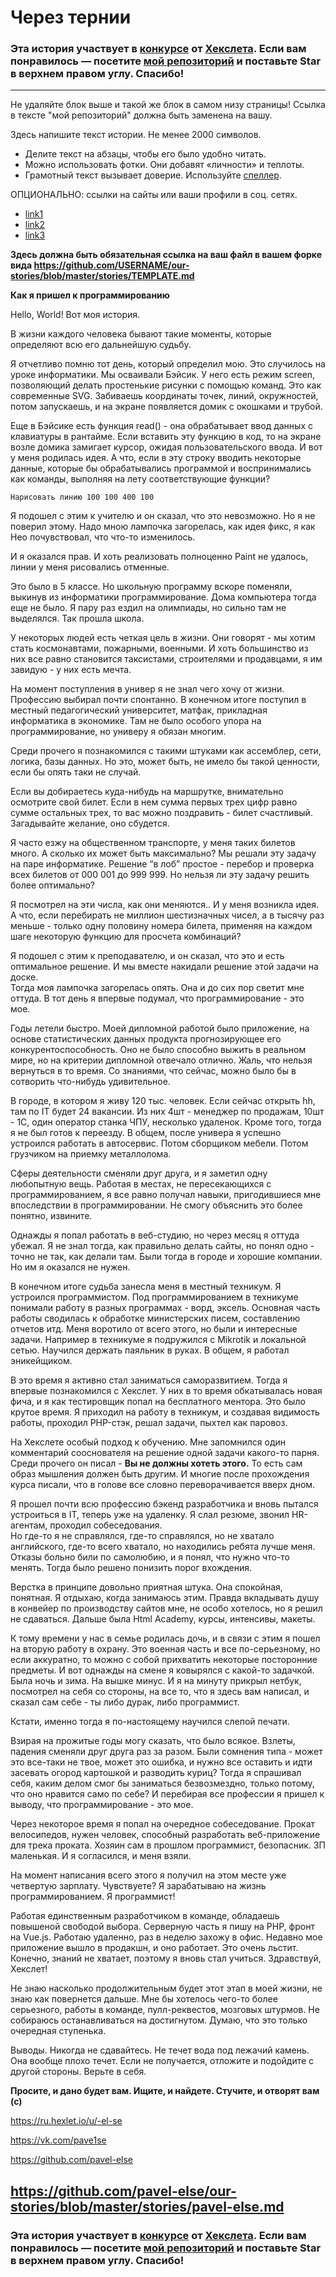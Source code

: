 # Через тернии

### Эта история участвует в [конкурсе](http://mystory.hexlet.io/) от [Хекслета](https://ru.hexlet.io/). Если вам понравилось — посетите [мой репозиторий](https://github.com/pavel-else/our-stories/blob/master/stories/pavel-else.md) и поставьте Star в верхнем правом углу. Спасибо!

---

Не удаляйте блок выше и такой же блок в самом низу страницы! 
Ссылка в тексте "мой репозиторий" должна быть заменена на вашу.

Здесь напишите текст истории. Не менее 2000 символов. 

- Делите текст на абзацы, чтобы его было удобно читать.
- Можно использовать фотки. Они добавят «личности» и теплоты.
- Грамотный текст вызывает доверие. Используйте [спеллер](https://tech.yandex.ru/speller/). 

ОПЦИОНАЛЬНО: ссылки на сайты или ваши профили в соц. сетях.
- [link1](link1)
- [link2](link2)
- [link3](link3)

**Здесь должна быть обязательная ссылка на ваш файл в вашем форке вида https://github.com/USERNAME/our-stories/blob/master/stories/TEMPLATE.md**



**Как я пришел к программированию** 

Hello, World! 
Вот моя история. 
 
В жизни каждого человека бывают такие моменты, которые определяют всю его дальнейшую судьбу. 
 
Я отчетливо помню тот день, который определил мою. Это случилось на уроке информатики. Мы осваивали Бэйсик. У него есть  режим screen, позволяющий делать простенькие рисунки с помощью команд. Это как современные SVG. Забиваешь координаты точек, линий, окружностей, потом запускаешь, и на экране появляется домик с окошками и трубой. 
 
Еще в Бэйсике есть функция read() - она обрабатывает ввод данных с клавиатуры в рантайме. Если вставить эту функцию в код, то на экране возле домика замигает курсор, ожидая пользовательского ввода. И вот у меня родилась идея.  А что, если в эту строку вводить некоторые данные, которые бы обрабатывались программой и воспринимались как команды, выполняя на лету соответствующие функции?  
 
``Нарисовать линию 100 100 400 100`` 
 
Я подошел с этим к учителю и он сказал, что это невозможно. 
Но я не поверил этому. Надо мною лампочка загорелась, как идея фикс, я как Нео почувствовал, что что-то изменилось. 
 
И я оказался прав. И хоть реализовать полноценно Paint не удалось, линии у меня  рисовались отменные. 
 
Это было в 5 классе. Но школьную программу вскоре поменяли, выкинув из информатики программирование. Дома компьютера тогда еще не было. Я пару раз ездил на олимпиады, но сильно там не выделялся. Так прошла школа. 
 
У некоторых людей есть четкая цель в жизни. Они говорят - мы хотим стать космонавтами, пожарными, военными. И хоть большинство из них все равно становится таксистами, строителями и продавцами, я им завидую - у них есть мечта. 
 
На момент поступления в универ я не знал чего хочу от жизни. Профессию выбирал почти спонтанно. В конечном итоге поступил в местный педагогический университет, матфак, прикладная информатика в экономике. Там не было особого упора на программирование, но универу я обязан многим. 
 
Среди прочего я познакомился с такими штуками как ассемблер, сети, логика, базы данных. Но это, может быть, не имело бы такой ценности, если бы опять таки не случай. 
 
Если вы добираетесь куда-нибудь на маршрутке, внимательно осмотрите свой билет. Если в нем сумма первых трех цифр равно сумме остальных трех, то вас можно поздравить - билет счастливый. Загадывайте желание, оно сбудется. 
 
Я часто езжу на общественном транспорте, у меня таких билетов много. А сколько их может быть максимально? Мы решали эту задачу на паре информатике. Решение “в лоб” простое - перебор и проверка всех билетов от 000 001 до 999 999.
Но нельзя ли эту задачу решить более оптимально? 
 
Я посмотрел на эти числа, как они меняются.. И у меня возникла идея. А что, если перебирать не миллион шестизначных чисел, а в тысячу раз меньше - только одну половину номера билета, применяя на каждом шаге некоторую функцию для просчета комбинаций?  
 
Я подошел с этим к преподавателю, и он сказал, что это и есть оптимальное решение. И мы вместе накидали решение этой задачи на доске.  
Тогда моя лампочка загорелась опять. Она и до сих пор светит мне оттуда. В тот день я впервые подумал, что программирование - это мое. 
 
Годы летели быстро. Моей дипломной работой было приложение, на основе статистических данных продукта прогнозирующее его конкурентоспособность. Оно не было способно выжить в реальном мире, но на критерии дипломной отвечало отлично. Жаль, что нельзя вернуться в то время. Со знаниями, что сейчас, можно было бы в сотворить что-нибудь удивительное. 
 
В городе, в котором я живу 120 тыс. человек. Если сейчас открыть hh, там по IT будет 24 вакансии. Из них 4шт - менеджер по продажам, 10шт - 1С, один оператор станка ЧПУ, несколько удаленок. Кроме того, тогда я не был готов к переезду. В общем, после универа я успешно устроился работать в автосервис. Потом сборщиком мебели. Потом грузчиком на приемку металлолома. 
 
Сферы деятельности сменяли друг друга, и я заметил одну любопытную вещь. Работая в местах, не пересекающихся с программированием, я все равно получал навыки, пригодившиеся мне впоследствии в программировании. Не смогу объяснить это более понятно, извините. 
 
Однажды я попал работать в веб-студию, но через месяц я оттуда убежал. Я не знал тогда, как правильно делать сайты, но понял одно - точно не так, как делали там. 
Были тогда в городе и хорошие компании. Но им я оказался не нужен. 
 
В конечном итоге судьба занесла меня в местный техникум. Я устроился программистом. Под программированием в техникуме понимали работу в разных программах - ворд, эксель. Основная часть работы сводилась к обработке министерских писем, составлению отчетов итд. Меня воротило от всего этого, но были и интересные задачи. Например в техникуме я подружился с Mikrotik и локальной сетью. Научился держать паяльник в руках. В общем, я работал эникейщиком. 
 
В это время я активно стал заниматься саморазвитием. Тогда я впервые познакомился с Хекслет. У них в то время обкатывалась новая фича, и я как тестировщик попал на бесплатного ментора. Это было крутое время. Я приходил на работу в техникум, и создавая видимость работы, проходил PHP-стэк, решал задачи, пыхтел как паровоз. 
 
На Хекслете особый подход к обучению. Мне запомнился один комментарий сооснователя на решение одной задачи какого-то парня. Среди прочего он писал - **Вы не должны хотеть этого.** То есть сам образ мышления должен быть другим. И многие после прохождения курса писали, что в голове все словно переворачивается вверх дном. 
 
Я прошел почти всю профессию бэкенд разработчика и вновь пытался устроиться в IT, теперь уже на удаленку. Я слал резюме, звонил HR-агентам, проходил собеседования.  
Но где-то я не справлялся, где-то справлялся, но не хватало английского, где-то всего хватало, но находились ребята лучше меня. Отказы больно били по самолюбию, и я понял, что нужно что-то менять. Тогда было решено понизить порог вхождения.  
 
Верстка в принципе довольно приятная штука. Она спокойная, понятная. Я отдыхаю, когда занимаюсь этим. Правда вкладывать душу в конвейер по производству сайтов мне, не особо хотелось, но я решил не сдаваться. Дальше была Html Academy, курсы, интенсивы, макеты. 
 
К тому времени у нас в семье родилась дочь, и в связи с этим я пошел на вторую работу в охрану. Это военная часть и все по-серьезному, но если аккуратно, то можно с собой прихватить некоторые посторонние предметы. И вот однажды на смене я ковырялся с какой-то задачкой. Была ночь и зима. На вышке минус. И я на минуту прикрыл нетбук, посмотрел на себя со стороны, на все то, что я здесь вам написал, и сказал сам себе - ты либо дурак, либо программист. 
 
Кстати, именно тогда я по-настоящему научился слепой печати. 
 
Взирая на прожитые годы могу сказать, что было всякое. Взлеты, падения сменяли друг друга раз за разом. Были сомнения типа - может это все-таки не твое, может это ошибка, и нужно все оставить и идти засевать огород картошкой и разводить куриц? Тогда я спрашивал себя, каким делом  смог бы заниматься безвозмездно, только потому, что оно нравится само по себе? И перебирая все профессии я пришел к выводу, что программирование - это мое. 

Через некоторое время я попал на очередное собеседование. Прокат велосипедов, нужен человек, способный разработать веб-приложение для трека проката. Хозяин сам в прошлом программист, безопасник. ЗП маленькая. И я согласился, и меня взяли. 
 
На момент написания всего этого я получил на этом месте  уже четвертую зарплату. Чувствуете? Я зарабатываю на жизнь программированием. Я программист! 
 
Работая единственным разработчиком в команде, обладаешь повышеной свободой выбора. Серверную часть я пишу на PHP,  фронт на Vue.js. Работаю удаленно, раз в неделю захожу в офис. Недавно мое приложение вышло в продакшн, и оно работает. Это очень льстит. Конечно, знаний не хватает, поэтому я вновь стал учиться. Здравствуй, Хекслет! 
 
Не знаю насколько продолжительным будет этот этап в моей жизни, не знаю как повернется дальше. Мне бы хотелось чего-то более серьезного, работы в команде, пулл-реквестов, мозговых штурмов. Не собираюсь останавливаться на достигнутом. Думаю, что это только очередная ступенька. 
 
Выводы. 
Никогда не сдавайтесь. Не течет вода под лежачий камень. Она вообще плохо течет. Если не получается, отложите и подойдите с другой стороны. Верьте в себя. 
 
**Просите, и дано будет вам. Ищите, и найдете. Стучите, и отворят вам (с)**

https://ru.hexlet.io/u/-el-se 

https://vk.com/pave1se 

https://github.com/pavel-else 

https://github.com/pavel-else/our-stories/blob/master/stories/pavel-else.md
---

### Эта история участвует в [конкурсе](http://mystory.hexlet.io/) от [Хекслета](https://ru.hexlet.io/). Если вам понравилось — посетите [мой репозиторий](https://github.com/pavel-else/our-stories/blob/master/stories/pavel-else.md) и поставьте Star в верхнем правом углу. Спасибо!
